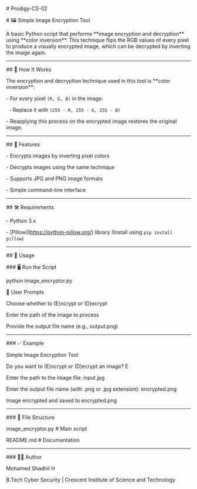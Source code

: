 \# Prodigy-CS-02

\# 🖼️ Simple Image Encryption Tool



A basic Python script that performs \*\*image encryption and decryption\*\* using \*\*color inversion\*\*. This technique flips the RGB values of every pixel to produce a visually encrypted image, which can be decrypted by inverting the image again.



---



\## 🔐 How It Works



The encryption and decryption technique used in this tool is \*\*color inversion\*\*:

\- For every pixel `(R, G, B)` in the image:

&nbsp; - Replace it with `(255 - R, 255 - G, 255 - B)`

\- Reapplying this process on the encrypted image restores the original image.



---



\## 🧰 Features



\- Encrypts images by inverting pixel colors

\- Decrypts images using the same technique

\- Supports JPG and PNG image formats

\- Simple command-line interface



---



\## 🛠️ Requirements



\- Python 3.x

\- \[Pillow](https://python-pillow.org/) library (Install using `pip install pillow`)



---



\## 🚀 Usage



\### 🖥️ Run the Script

python image\_encryptor.py

💬 User Prompts

Choose whether to (E)ncrypt or (D)ecrypt



Enter the path of the image to process



Provide the output file name (e.g., output.png)

---



\### ✅ Example

Simple Image Encryption Tool

Do you want to (E)ncrypt or (D)ecrypt an image? E

Enter the path to the image file: input.jpg

Enter the output file name (with .png or .jpg extension): encrypted.png

Image encrypted and saved to encrypted.png

---



\### 📂 File Structure

image\_encryptor.py   # Main script

README.md            # Documentation

---



\### 👨‍💻 Author

Mohamed Shadhil H

B.Tech Cyber Security | Crescent Institute of Science and Technology

